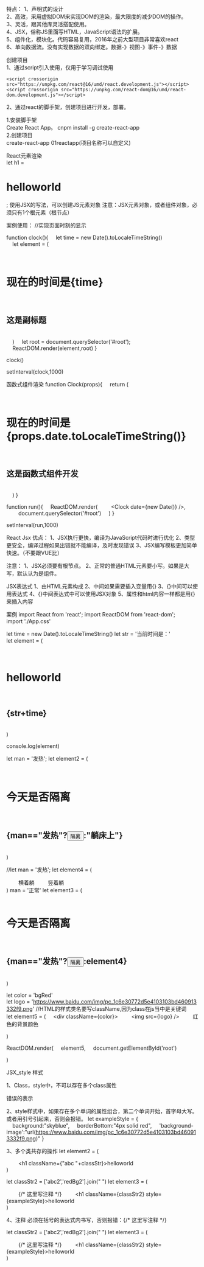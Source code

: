 特点：
1、声明式的设计  
2、高效，采用虚拟DOM来实现DOM的渲染，最大限度的减少DOM的操作。  
3、灵活，跟其他库灵活搭配使用。  
4、JSX，俗称JS里面写HTML，JavaScript语法的扩展。  
5、组件化，模块化。代码容易复用，2016年之前大型项目非常喜欢react  
6、单向数据流。没有实现数据的双向绑定。数据-》视图-》事件-》数据  
  
创建项目  
1、通过script引入使用，仅用于学习调试使用    
 ```
 <script crossorigin src="https://unpkg.com/react@16/umd/react.development.js"></script><script crossorigin src="https://unpkg.com/react-dom@16/umd/react-dom.development.js"></script>  
 ```

2、通过react的脚手架，创建项目进行开发，部署。


1.安装脚手架  
Create React App。
cnpm install -g create-react-app  
2.创建项目    
create-react-app 01reactapp(项目名称可以自定义)



React元素渲染  
let h1 = <h1>helloworld</h1>;
使用JSX的写法，可以创建JS元素对象
注意：JSX元素对象，或者组件对象，必须只有1个根元素（根节点）




案例使用：
//实现页面时刻的显示

function clock(){
    let time = new Date().toLocaleTimeString()
    let element = (
        <div>
            <h1>现在的时间是{time} </h1>
            <h2>这是副标题</h2>
        </div>
    )
    let root = document.querySelector('#root');
    ReactDOM.render(element,root)
}

clock()

setInterval(clock,1000)



函数式组件渲染
function Clock(props){
    return (
                <div>
                    <h1>现在的时间是{props.date.toLocaleTimeString()} </h1>
                    <h2>这是函数式组件开发</h2>
                </div>
    )
}

function run(){
    ReactDOM.render(
        <Clock date={new Date()} />,
        document.querySelector('#root')
    )
}

setInterval(run,1000)


React Jsx
优点：
1、JSX执行更快，编译为JavaScript代码时进行优化
2、类型更安全，编译过程如果出错就不能编译，及时发现错误
3、JSX编写模板更加简单快速。（不要跟VUE比）

注意：
1、JSX必须要有根节点。
2、正常的普通HTML元素要小写。如果是大写，默认认为是组件。

JSX表达式
1、由HTML元素构成
2、中间如果需要插入变量用{}
3、{}中间可以使用表达式
4、{}中间表达式中可以使用JSX对象
5、属性和html内容一样都是用{}来插入内容


案例
import React from 'react';
import ReactDOM from 'react-dom';
import './App.css'

let time = new Date().toLocaleTimeString()
let str = '当前时间是：'
let element = (
    <div>
        <h1>helloworld</h1>
        <h2>{str+time}</h2>
    </div>
)

console.log(element)

let man = '发热';
let element2 = (
    <div>
        <h1>今天是否隔离</h1>
        <h2>{man=="发热"?<button>隔离</button>:"躺床上"}</h2>
    </div>
)

//let man = '发热';
let element4 = (
    <div>
        <span>横着躺</span>
        <span>竖着躺</span>
    </div>
)
man = '正常'
let element3 = (
    <div>
        <h1>今天是否隔离</h1>
        <h2>{man=="发热"?<button>隔离</button>:element4}</h2>
    </div>
)

let color = 'bgRed'
let logo = 'https://www.baidu.com/img/pc_1c6e30772d5e4103103bd460913332f9.png'
//HTML的样式类名要写className,因为class在js当中是关键词
let element5 = (
    <div className={color}>
        <img src={logo} />
        红色的背景颜色
    </div>

)

ReactDOM.render(
    element5,
    document.getElementById('root')

)









JSX_style 样式

1、Class，style中，不可以存在多个class属性
<div class=’abc’  class={‘active’}> 错误的表示

2、style样式中，如果存在多个单词的属性组合，第二个单词开始，首字母大写。或者用引号引起来，否则会报错。
let exampleStyle = {
    background:"skyblue",
    borderBottom:"4px solid red",
    'background-image':"url(https://www.baidu.com/img/pc_1c6e30772d5e4103103bd460913332f9.png)"
}


3、多个类共存的操作
let element2 = (
    <div>
        <h1 className={"abc "+classStr}>helloworld</h1>
    </div>
)


let classStr2 = ['abc2','redBg2'].join(" ")
let element3 = (
    <div>
        {/* 这里写注释 */}
        <h1 className={classStr2} style={exampleStyle}>helloworld</h1>
    </div>
)


4、注释
必须在括号的表达式内书写，否则报错：{/* 这里写注释 */}

let classStr2 = ['abc2','redBg2'].join(" ")
let element3 = (
    <div>
        {/* 这里写注释 */}
        <h1 className={classStr2} style={exampleStyle}>helloworld</h1>
    </div>
)


